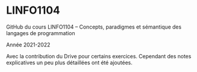 # LINFO1104
 GitHub du cours LINFO1104 – Concepts, paradigmes et sémantique des langages de programmation
 
 
Année 2021-2022

Avec la contribution du Drive pour certains exercices. Cependant des notes explicatives un peu plus détaillées ont été ajoutées. 






